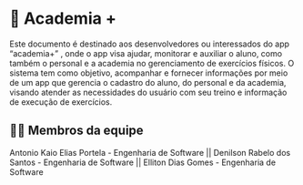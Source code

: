 # :checkered_flag: Academia +

Este documento é destinado aos desenvolvedores ou interessados do app “academia+” , onde o app visa ajudar, monitorar e auxiliar o aluno, como também o personal e a academia no gerenciamento de exercícios físicos. O sistema tem como objetivo, acompanhar e fornecer informações por meio de um app que gerencia o cadastro do aluno, do personal e da academia, visando atender as necessidades do usuário com seu treino e informação de execução de exercícios.
## :technologist: Membros da equipe

Antonio Kaio Elias Portela - Engenharia de Software || 
Denilson Rabelo dos Santos - Engenharia de Software ||
Elliton Dias Gomes - Engenharia de Software 
